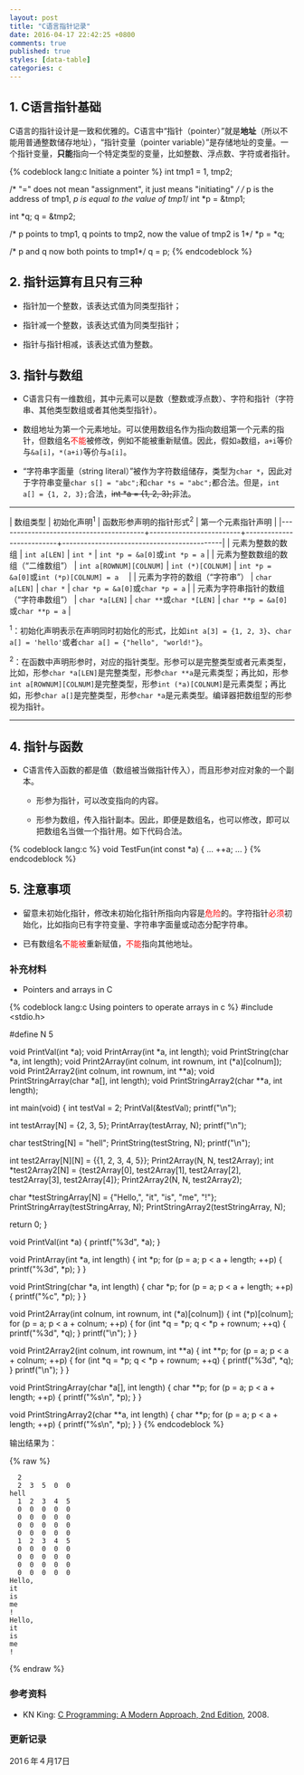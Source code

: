 ```yaml
---
layout: post
title: "C语言指针记录"
date: 2016-04-17 22:42:25 +0800
comments: true
published: true
styles: [data-table]
categories: c 
---
```


## 1. C语言指针基础 ##

C语言的指针设计是一致和优雅的。C语言中“指针（pointer）”就是**地址**（所以不能用普通整数储存地址），“指针变量（pointer variable）”是存储地址的变量。一个指针变量，**只能**指向一个特定类型的变量，比如整数、浮点数、字符或者指针。

{% codeblock lang:c Initiate a pointer %}
int tmp1 = 1, tmp2;

/* "=" does not mean "assignment", it just means "initiating" */
/* p is the address of tmp1, *p is equal to the value of tmp1*/
int *p = &tmp1;

int *q;
q = &tmp2;

/* p points to tmp1, q points to tmp2, now the value of tmp2 is 1*/
*p = *q;

/* p and q now both points to tmp1*/
q = p;
{% endcodeblock %}

<!--more-->

## 2. 指针运算有且只有三种 ##

* 指针加一个整数，该表达式值为同类型指针；

* 指针减一个整数，该表达式值为同类型指针；

* 指针与指针相减，该表达式值为整数。

## 3. 指针与数组 ##

* C语言只有一维数组，其中元素可以是数（整数或浮点数）、字符和指针（字符串、其他类型数组或者其他类型指针）。

* 数组地址为第一个元素地址。可以使用数组名作为指向数组第一个元素的指针，但数组名<span style="color: red">不能</span>被修改，例如不能被重新赋值。因此，假如`a`数组，`a+i`等价与`&a[i]`，`*(a+i)`等价与`a[i]`。

* “字符串字面量（string literal）”被作为字符数组储存，类型为`char *`，因此对于字符串变量`char s[] = "abc";`和`char *s = "abc";`都合法。但是，`int a[] = {1, 2, 3};`合法，<s>int *a = {1, 2, 3};</s>非法。

------------------

| 数组类型                               | 初始化声明<sup>1</sup>             | 函数形参声明的指针形式<sup>2</sup>   | 第一个元素指针声明                         |
|----------------------------------------+-------------------------+--------------------------+--------------------------------------------|
| 元素为整数的数组                       | `int a[LEN]`            | `int *`                  | `int *p = &a[0]`或`int *p = a`             |
| 元素为整数数组的数组（“二维数组”）     | `int a[ROWNUM][COLNUM]` | `int (*)[COLNUM]`        | `int *p = &a[0]`或`int (*p)[COLNUM] = a`　 |
| 元素为字符的数组（“字符串”）           | `char a[LEN]`           | `char *`                 | `char *p = &a[0]`或`char *p = a`           |
| 元素为字符串指针的数组（“字符串数组”） | `char *a[LEN]`          | `char **`或`char *[LEN]` | `char **p = &a[0]`或`char **p = a`         | 
  
<sup>1</sup>：初始化声明表示在声明同时初始化的形式，比如`int a[3] = {1, 2, 3}`、`char a[] = 'hello'`或者`char a[] = {"hello", "world!"}`。

<sup>2</sup>：在函数中声明形参时，对应的指针类型。形参可以是完整类型或者元素类型，比如，形参`char *a[LEN]`是完整类型，形参`char **a`是元素类型；再比如，形参`int a[ROWNUM][COLNUM]`是完整类型，形参`int (*a)[COLNUM]`是元素类型；再比如，形参`char a[]`是完整类型，形参`char *a`是元素类型。编译器把数组型的形参视为指针。

------------------

## 4. 指针与函数 ##

* C语言传入函数的都是值（数组被当做指针传入），而且形参对应对象的一个副本。

    * 形参为指针，可以改变指向的内容。
    
    * 形参为数组，传入指针副本。因此，即便是数组名，也可以修改，即可以把数组名当做一个指针用。如下代码合法。
    
{% codeblock lang:c %}
void TestFun(int const *a) {
  ...
  ++a;
  ...
}
{% endcodeblock %}

## 5. 注意事项 ##

* 留意未初始化指针，修改未初始化指针所指向内容是<span style="color: red">危险</span>的。字符指针<span style="color: red">必须</span>初始化，比如指向已有字符变量、字符串字面量或动态分配字符串。

* 已有数组名<span style="color: red">不能被</span>重新赋值，<span style="color: red">不能</span>指向其他地址。

### 补充材料 ###

* <a id="pointer_array">Pointers and arrays in C</a>

{% codeblock lang:c Using pointers to operate arrays in c %}
#include <stdio.h>

#define N 5

void PrintVal(int *a);
void PrintArray(int *a, int length);
void PrintString(char *a, int length);
void Print2Array(int colnum, int rownum, int (*a)[colnum]);
void Print2Array2(int colnum, int rownum, int **a);
void PrintStringArray(char *a[], int length);
void PrintStringArray2(char **a, int length);

int main(void)
{
  int testVal = 2;
  PrintVal(&testVal);
  printf("\n");

  int testArray[N] = {2, 3, 5};
  PrintArray(testArray, N);
  printf("\n");

  char testString[N] = "hell";
  PrintString(testString, N);
  printf("\n");

  int test2Array[N][N] = {{1, 2, 3, 4, 5}};
  Print2Array(N, N, test2Array);
  int *test2Array2[N] = {test2Array[0], test2Array[1], test2Array[2], test2Array[3], test2Array[4]};
  Print2Array2(N, N, test2Array2);

  char *testStringArray[N] = {"Hello,", "it", "is", "me", "!"};
  PrintStringArray(testStringArray, N);
  PrintStringArray2(testStringArray, N);

  return 0;
}

void PrintVal(int *a) {
  printf("%3d", *a);
}

void PrintArray(int *a, int length) {
  int *p;
  for (p = a; p < a + length; ++p) {
    printf("%3d", *p);
  }
}

void PrintString(char *a, int length) {
  char *p;
  for (p = a; p < a + length; ++p) {
    printf("%c", *p);
  }
}


void Print2Array(int colnum, int rownum, int (*a)[colnum]) {
  int (*p)[colnum];
  for (p = a; p < a + colnum; ++p) {
    for (int *q = *p; q < *p + rownum; ++q) {
      printf("%3d", *q);
    }
    printf("\n");
  }
}

void Print2Array2(int colnum, int rownum, int **a) {
  int **p;
  for (p = a; p < a + colnum; ++p) {
    for (int *q = *p; q < *p + rownum; ++q) {
      printf("%3d", *q);
    }
    printf("\n");
  }
}

void PrintStringArray(char *a[], int length) {
  char **p;
  for (p = a; p < a + length; ++p) {
    printf("%s\n", *p);
  }
}

void PrintStringArray2(char **a, int length) {
  char **p;
  for (p = a; p < a + length; ++p) {
    printf("%s\n", *p);
  }
}
{% endcodeblock %}

输出结果为：

{% raw %}
```
  2
  2  3  5  0  0
hell
  1  2  3  4  5
  0  0  0  0  0
  0  0  0  0  0
  0  0  0  0  0
  0  0  0  0  0
  1  2  3  4  5
  0  0  0  0  0
  0  0  0  0  0
  0  0  0  0  0
  0  0  0  0  0
Hello,
it
is
me
!
Hello,
it
is
me
!
```
{% endraw %}

### 参考资料 ###

* KN King: [C Programming: A Modern Approach, 2nd Edition](http://www.amazon.com/Programming-Modern-Approach-2nd-Edition/dp/0393979504), 2008.

### 更新记录 ###

201６年４月17日
